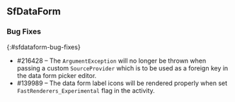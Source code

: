 ## SfDataForm

### Bug Fixes
{:#sfdataform-bug-fixes}

* \#216428 – The `ArgumentException` will no longer be thrown when passing a custom `SourceProvider` which is to be used as a foreign key in the data form picker editor.
* \#139989 – The data form label icons will be rendered properly when set `FastRenderers_Experimental` flag in the activity.
